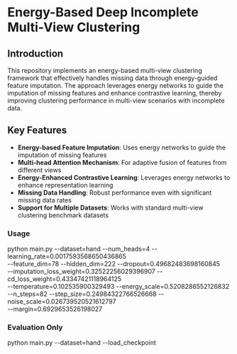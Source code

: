 # Energy-Based Deep Incomplete Multi-View Clustering

## Introduction

This repository implements an energy-based multi-view clustering framework that effectively handles missing data through energy-guided feature imputation. The approach leverages energy networks to guide the imputation of missing features and enhance contrastive learning, thereby improving clustering performance in multi-view scenarios with incomplete data.

## Key Features

- **Energy-based Feature Imputation**: Uses energy networks to guide the imputation of missing features
- **Multi-head Attention Mechanism**: For adaptive fusion of features from different views
- **Energy-Enhanced Contrastive Learning**: Leverages energy networks to enhance representation learning
- **Missing Data Handling**: Robust performance even with significant missing data rates
- **Support for Multiple Datasets**: Works with standard multi-view clustering benchmark datasets


### Usage
python main.py --dataset=hand --num_heads=4 --learning_rate=0.0017593568650436865 \
  --feature_dim=78 --hidden_dim=222 --dropout=0.49682483698160845 \
  --imputation_loss_weight=0.32522256029396907 --cd_loss_weight=0.43347421118964125 \
  --temperature=0.102535900329493 --energy_scale=0.5208286552126832 \
  --n_steps=82 --step_size=0.24984322766526668 --noise_scale=0.026739520521612797 \
  --margin=0.6929653526198027

### Evaluation Only
python main.py --dataset=hand --load_checkpoint


